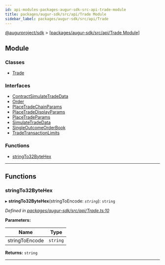 ```yaml
---
id: api-modules-packages-augur-sdk-src-api-trade-module
title: packages/augur-sdk/src/api/Trade Module
sidebar_label: packages/augur-sdk/src/api/Trade
---
```


[@augurproject/sdk](api-readme.md) > [[packages/augur-sdk/src/api/Trade Module]](api-modules-packages-augur-sdk-src-api-trade-module.md)

## Module

### Classes

* [Trade](api-classes-packages-augur-sdk-src-api-trade-trade.md)

### Interfaces

* [ContractSimulateTradeData](api-interfaces-packages-augur-sdk-src-api-trade-contractsimulatetradedata.md)
* [Order](api-interfaces-packages-augur-sdk-src-api-trade-order.md)
* [PlaceTradeChainParams](api-interfaces-packages-augur-sdk-src-api-trade-placetradechainparams.md)
* [PlaceTradeDisplayParams](api-interfaces-packages-augur-sdk-src-api-trade-placetradedisplayparams.md)
* [PlaceTradeParams](api-interfaces-packages-augur-sdk-src-api-trade-placetradeparams.md)
* [SimulateTradeData](api-interfaces-packages-augur-sdk-src-api-trade-simulatetradedata.md)
* [SingleOutcomeOrderBook](api-interfaces-packages-augur-sdk-src-api-trade-singleoutcomeorderbook.md)
* [TradeTransactionLimits](api-interfaces-packages-augur-sdk-src-api-trade-tradetransactionlimits.md)

### Functions

* [stringTo32ByteHex](api-modules-packages-augur-sdk-src-api-trade-module.md#stringto32bytehex)

---

## Functions

<a id="stringto32bytehex"></a>

###  stringTo32ByteHex

▸ **stringTo32ByteHex**(stringToEncode: *`string`*): `string`

*Defined in [packages/augur-sdk/src/api/Trade.ts:10](https://github.com/AugurProject/augur/blob/0ea8996003/packages/augur-sdk/src/api/Trade.ts#L10)*

**Parameters:**

| Name | Type |
| ------ | ------ |
| stringToEncode | `string` |

**Returns:** `string`

___

